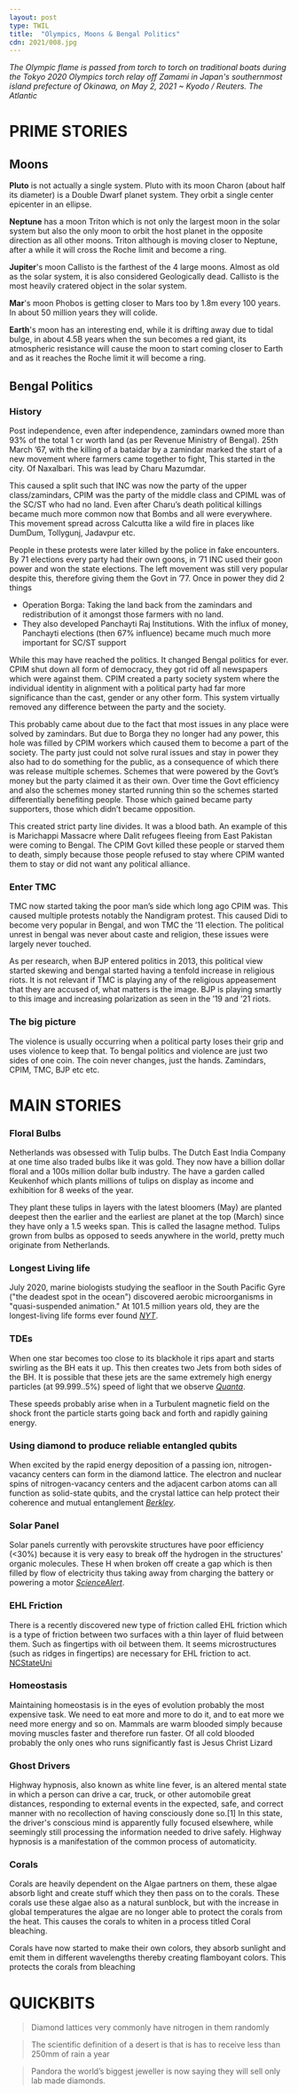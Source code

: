 ```yaml
---
layout: post
type: TWIL
title:  "Olympics, Moons & Bengal Politics"
cdn: 2021/008.jpg
---
```


*The Olympic flame is passed from torch to torch on traditional boats during the Tokyo 2020 Olympics torch relay off Zamami in Japan's southernmost island prefecture of Okinawa, on May 2, 2021 ~ Kyodo / Reuters. The Atlantic*

# PRIME STORIES

## Moons
**Pluto** is not actually a single system. Pluto with its moon Charon (about half its diameter) is a Double Dwarf planet system. They orbit a single center epicenter in an ellipse.

**Neptune** has a moon Triton which is not only the largest moon in the solar system but also the only moon to orbit the host planet in the opposite direction as all other moons. Triton although is moving closer to Neptune, after a while it will cross the Roche limit and become a ring.

**Jupiter**'s moon Callisto is the farthest of the 4 large moons. Almost as old as the solar system, it is also considered Geologically dead. Callisto is the most heavily cratered object in the solar system.

**Mar**'s moon Phobos is getting closer to Mars too by 1.8m every 100 years. In about 50 million years they will colide.

**Earth**'s moon has an interesting end, while it is drifting away due to tidal bulge, in about 4.5B years when the sun becomes a red giant, its atmospheric resistance will cause the moon to start coming closer to Earth and as it reaches the Roche limit it will become a ring.

## Bengal Politics
### History
Post independence, even after independence, zamindars owned more than 93% of the total 1 cr worth land (as per Revenue Ministry of Bengal). 25th March ’67, with the killing of a bataidar by a zamindar marked the start of a new movement where farmers came together to fight, This started in the city. Of Naxalbari. This was lead by Charu Mazumdar.

This caused a split such that INC was now the party of the upper class/zamindars, CPIM was the party of the middle class and CPIML was of the SC/ST who had no land. Even after Charu’s death political killings became much more common now that Bombs and all were everywhere. This movement spread across Calcutta like a wild fire in places like DumDum, Tollygunj, Jadavpur etc.

People in these protests were later killed by the police in fake encounters. By 71 elections every party had their own goons, in ’71 INC used their goon power and won the state elections. The left movement was still very popular despite this, therefore giving them the Govt in ’77. Once in power they did 2 things
- Operation Borga: Taking the land back from the zamindars and redistribution of it amongst those farmers with no land.
- They also developed Panchayti Raj Institutions. With the influx of money, Panchayti elections (then 67% influence) became much much more important for SC/ST support

While this may have reached the politics. It changed Bengal politics for ever. CPIM shut down all form of democracy, they got rid off all newspapers which were against them. CPIM created a party society system where the individual identity in alignment with a political party had far more significance than the cast, gender or any other form. This system virtually removed any difference between the party and the society.

This probably came about due to the fact that most issues in any place were solved by zamindars. But due to Borga they no longer had any power, this hole was filled by CPIM workers which caused them to become a part of the society. The party just could not solve rural issues and stay in power they also had to do something for the public, as a consequence of which there was release multiple schemes. Schemes that were powered by the Govt’s money but the party claimed it as their own. Over time the Govt efficiency and also the schemes money started running thin so the schemes started differentially benefiting people. Those which gained became party supporters, those which didn’t became opposition.

This created strict party line divides. It was a blood bath. An example of this is Marichappi Massacre where Dalit refugees fleeing from East Pakistan were coming to Bengal. The CPIM Govt killed these people or starved them to death, simply because those people refused to stay where CPIM wanted them to stay or did not want any political alliance.

### Enter TMC
TMC now started taking the poor man’s side which long ago CPIM was. This caused multiple protests notably the Nandigram protest. This caused Didi to become very popular in Bengal, and won TMC the ’11 election. The political unrest in bengal was never about caste and religion, these issues were largely never touched.

As per research, when BJP entered politics in 2013, this political view started skewing and bengal started having a tenfold increase in religious riots. It is not relevant if TMC is playing any of the religious appeasement that they are accused of, what matters is the image. BJP is playing smartly to this image and increasing polarization as seen in the ’19 and ’21 riots.

### The big picture
The violence is usually occurring when a political party loses their grip and uses violence to keep that. To bengal politics and violence are just two sides of one coin. The coin never changes, just the hands. Zamindars, CPIM, TMC, BJP etc etc.

# MAIN STORIES

### Floral Bulbs
Netherlands was obsessed with Tulip bulbs. The Dutch East India Company at one time also traded bulbs like it was gold. They now have a billion dollar floral and a 100s million dollar bulb industry. The have a garden called Keukenhof which plants millions of tulips on display as income and exhibition for 8 weeks of the year.

They plant these tulips in layers with the latest bloomers (May) are planted deepest then the earlier and the earliest are planet at the top (March) since they have only a 1.5 weeks span. This is called the lasagne method. Tulips grown from bulbs as opposed to seeds anywhere in the world, pretty much originate from Netherlands.

### Longest Living life
July 2020, marine biologists studying the seafloor in the South Pacific Gyre ("the deadest spot in the ocean") discovered aerobic microorganisms in "quasi-suspended animation." At 101.5 million years old, they are the longest-living life forms ever found [*NYT*](https://www.nytimes.com/2020/07/28/science/microbes-100-million-years-old.html).

### TDEs
When one star becomes too close to its blackhole it rips apart and starts swirling as the BH eats it up. This then creates two Jets from both sides of the BH. It is possible that these jets are the same extremely high energy particles (at 99.999..5%) speed of light that we observe [*Quanta*](https://www.quantamagazine.org/high-energy-cosmic-ray-sources-mapped-out-for-the-first-time-20210427/).

These speeds probably arise when in a Turbulent magnetic field on the shock front the particle starts going back and forth and rapidly gaining energy.

### Using diamond to produce reliable entangled qubits
When excited by the rapid energy deposition of a passing ion, nitrogen-vacancy centers can form in the diamond lattice. The electron and nuclear spins of nitrogen-vacancy centers and the adjacent carbon atoms can all function as solid-state qubits, and the crystal lattice can help protect their coherence and mutual entanglement [*Berkley*](https://newscenter.lbl.gov/2021/04/27/ion-beams-mean-a-quantum-leap/).

### Solar Panel
Solar panels currently with perovskite structures have poor efficiency (<30%) because it is very easy to break off the hydrogen in the structures' organic molecules. These H when broken off create a gap which is then filled by flow of electricity thus taking away from charging the battery or powering a motor [*ScienceAlert*](https://www.sciencealert.com/scientists-uncover-a-major-flaw-that-s-been-holding-back-next-gen-solar-cells).

### EHL Friction
There is a recently discovered new type of friction called EHL friction which is a type of friction between two surfaces with a thin layer of fluid between them. Such as fingertips with oil between them. It seems microstructures (such as ridges in fingertips) are necessary for EHL friction to act. [NCStateUni](https://news.ncsu.edu/2021/04/law-physics-friction-touch-fluid-robots/)

### Homeostasis
Maintaining homeostasis is in the eyes of evolution probably the most expensive task. We need to eat more and more to do it, and to eat more we need more energy and so on. Mammals are warm blooded simply because moving muscles faster and therefore run faster. Of all cold blooded probably the only ones who runs significantly fast is Jesus Christ Lizard

### Ghost Drivers
Highway hypnosis, also known as white line fever, is an altered mental state in which a person can drive a car, truck, or other automobile great distances, responding to external events in the expected, safe, and correct manner with no recollection of having consciously done so.[1] In this state, the driver's conscious mind is apparently fully focused elsewhere, while seemingly still processing the information needed to drive safely. Highway hypnosis is a manifestation of the common process of automaticity.
 
### Corals
Corals are heavily dependent on the Algae partners on them, these algae absorb light and create stuff which they then pass on to the corals. These corals use these algae also as a natural sunblock, but with the increase in global temperatures the algae are no longer able to protect the corals from the heat. This causes the corals to whiten in a process titled Coral bleaching. 

Corals have now started to make their own colors, they absorb sunlight and emit them in different wavelengths thereby creating flamboyant colors. This protects the corals from bleaching

# QUICKBITS
> Diamond lattices very commonly have nitrogen in them randomly

> The scientific definition of a desert is that is has to receive less than 250mm of rain a year

> Pandora the world’s biggest jeweller is now saying they will sell only lab made diamonds.